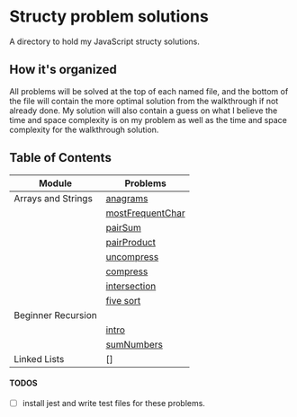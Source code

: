 # Structy problem solutions

A directory to hold my JavaScript structy solutions.

## How it's organized

All problems will be solved at the top of each named file, and the bottom of the file will contain the more optimal solution from the walkthrough if not already done. My solution will also contain a guess on what I believe the time and space complexity is on my problem as well as the time and space complexity for the walkthrough solution.

## Table of Contents

| Module             | Problems                                                    |
| ------------------ | ----------------------------------------------------------- |
| Arrays and Strings | [anagrams](./arrays-and-strings/anagrams.js)                |
|                    | [mostFrequentChar](./arrays-and-strings/mostFrquentChar.js) |
|                    | [pairSum](./arrays-and-strings/pairSum.js)                  |
|                    | [pairProduct](./arrays-and-strings//pairProduct.js)         |
|                    | [uncompress](./arrays-and-strings/uncompress.js)            |
|                    | [compress](./arrays-and-strings/compress.js)                |
|                    | [intersection](./arrays-and-strings/intersection.js)        |
|                    | [five sort](./arrays-and-strings/five-sort.js)              |
| Beginner Recursion |                                                             |
|                    | [intro](./recursion/)                                       |
|                    | [sumNumbers](./recursion/sumNumbers.js)                     |
| Linked Lists       | []                                                          |

#### TODOS

- [ ] install jest and write test files for these problems.
